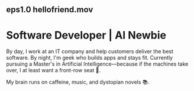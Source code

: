 ## eps1.0 hellofriend.mov

# Software Developer | AI Newbie
By day, I work at an IT company and help customers deliver the best software. By night, I'm geek who builds apps and stays fit. Currently pursuing a Master's in Artificial Intelligence—because if the machines take over, I at least want a front-row seat 🍿.

My brain runs on caffeine, music, and dystopian novels 📚.

